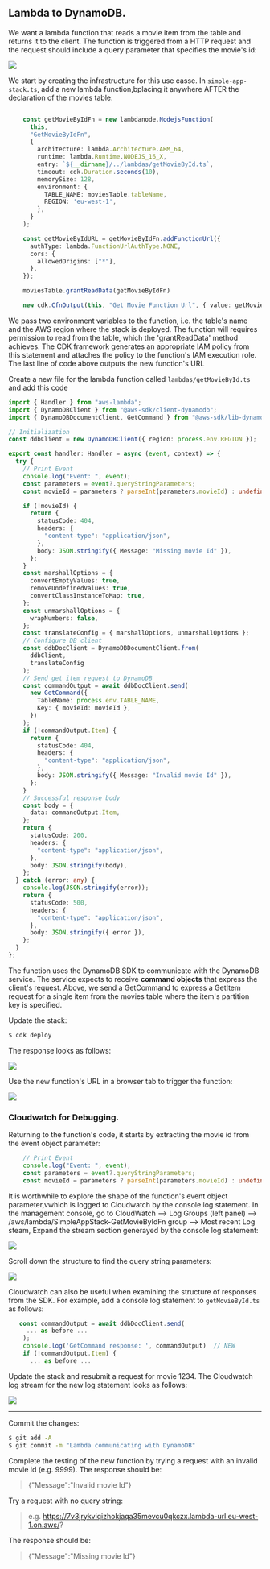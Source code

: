 ## Lambda to DynamoDB.

We want a lambda function that reads a movie item from the table and returns it to the client. The function is triggered from a HTTP request and the request should include a query parameter that specifies the movie's id:

![][getmovie]

We start by creating the infrastructure for this use casse. In `simple-app-stack.ts`, add a new lambda function,bplacing it anywhere AFTER the declaration of the movies table:
~~~ts

    const getMovieByIdFn = new lambdanode.NodejsFunction(
      this,
      "GetMovieByIdFn",
      {
        architecture: lambda.Architecture.ARM_64,
        runtime: lambda.Runtime.NODEJS_16_X,
        entry: `${__dirname}/../lambdas/getMovieById.ts`,
        timeout: cdk.Duration.seconds(10),
        memorySize: 128,
        environment: {
          TABLE_NAME: moviesTable.tableName,
          REGION: 'eu-west-1',
        },
      }
    );

    const getMovieByIdURL = getMovieByIdFn.addFunctionUrl({
      authType: lambda.FunctionUrlAuthType.NONE,
      cors: {
        allowedOrigins: ["*"],
      },
    });

    moviesTable.grantReadData(getMovieByIdFn)

    new cdk.CfnOutput(this, "Get Movie Function Url", { value: getMovieByIdURL.url });
~~~
We pass two environment variables to the function, i.e. the table's name and the AWS region where the stack is deployed. The function will requires permission to read from the table, which the 'grantReadData' method achieves. The CDK framework generates an appropriate IAM policy from this statement and attaches the policy to the function's IAM execution role. The last line of code above outputs the new function's URL

Create a new file for the lambda function called `lambdas/getMovieById.ts` and add this code
~~~ts
import { Handler } from "aws-lambda";
import { DynamoDBClient } from "@aws-sdk/client-dynamodb";
import { DynamoDBDocumentClient, GetCommand } from "@aws-sdk/lib-dynamodb";

// Initialization
const ddbClient = new DynamoDBClient({ region: process.env.REGION });

export const handler: Handler = async (event, context) => {
  try {
    // Print Event
    console.log("Event: ", event);
    const parameters = event?.queryStringParameters;
    const movieId = parameters ? parseInt(parameters.movieId) : undefined;

    if (!movieId) {
      return {
        statusCode: 404,
        headers: {
          "content-type": "application/json",
        },
        body: JSON.stringify({ Message: "Missing movie Id" }),
      };
    }
    const marshallOptions = {
      convertEmptyValues: true,
      removeUndefinedValues: true,
      convertClassInstanceToMap: true,
    };
    const unmarshallOptions = {
      wrapNumbers: false,
    };
    const translateConfig = { marshallOptions, unmarshallOptions };
    // Configure DB client
    const ddbDocClient = DynamoDBDocumentClient.from(
      ddbClient,
      translateConfig
    );
    // Send get item request to DynamoDB
    const commandOutput = await ddbDocClient.send(
      new GetCommand({
        TableName: process.env.TABLE_NAME,
        Key: { movieId: movieId },
      })
    );
    if (!commandOutput.Item) {
      return {
        statusCode: 404,
        headers: {
          "content-type": "application/json",
        },
        body: JSON.stringify({ Message: "Invalid movie Id" }),
      };
    }
    // Successful response body
    const body = {
      data: commandOutput.Item,
    };
    return {
      statusCode: 200,
      headers: {
        "content-type": "application/json",
      },
      body: JSON.stringify(body),
    };
  } catch (error: any) {
    console.log(JSON.stringify(error));
    return {
      statusCode: 500,
      headers: {
        "content-type": "application/json",
      },
      body: JSON.stringify({ error }),
    };
  }
};
~~~
The function uses the DynamoDB SDK to communicate with the DynamoDB service. The service expects to receive __command objects__ that express the client's request. Above, we send a GetCommand to express a GetItem request for a single item from the movies table where the item's partition key is specified. 

Update the stack:
~~~bash
$ cdk deploy
~~~
The response looks as follows:

![][getitemdeploy]

Use the new function's URL in a browser tab to trigger the function:

![][getmovie]

### Cloudwatch for Debugging.

Returning to the function's code, it starts by extracting the movie id from the event object parameter:
~~~ts
    // Print Event
    console.log("Event: ", event);
    const parameters = event?.queryStringParameters;
    const movieId = parameters ? parseInt(parameters.movieId) : undefined;
~~~
It is worthwhile to explore the shape of the function's event object parameter,vwhich is logged to Cloudwatch by the console log statement. In the management console, go to  CloudWatch --> Log Groups (left panel) --> /aws/lambda/SimpleAppStack-GetMovieByIdFn group --> Most recent Log steam, Expand the stream section generayed by the console log statement: 

![][eventshape1]

Scroll down the structure to find the query string parameters:

![][eventshape2]

Cloudwatch can also be useful when examining the structure of responses from the SDK. For example, add a console log statement to `getMovieById.ts` as follows:
~~~ts
   const commandOutput = await ddbDocClient.send(
     ... as before ...
    );
    console.log('GetCommand response: ', commandOutput)  // NEW
    if (!commandOutput.Item) {
      ... as before ...
~~~
Update the stack and resubmit a request for movie 1234. The Cloudwatch log stream for the new log statement looks as follows:

![][getcommand]

--------------------------------------

Commit the changes:
~~~bash
$ git add -A
$ git commit -m "Lambda communicating with DynamoDB"
~~~

Complete the testing of the new function by trying a request with an invalid movie id (e.g. 9999). The response should be:
      
>{"Message":"Invalid movie Id"}

Try a request with no query string:
      
>e.g. https://7v3jrykviqizhokjaqa35mevcu0qkczx.lambda-url.eu-west-1.on.aws/? 

The response should be:

>{"Message":"Missing movie Id"}


[getmovie]: ./img/getmovie.png
[eventshape1]: ./img/eventshape1.png
[eventshape2]: ./img/eventshape2.png
[getcommand]: ./img/getcommand.png
[getitemdeploy]: ./img/getitemdeploy.png
